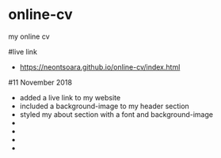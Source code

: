 # online-cv
my online cv


#live link 
- https://neontsoara.github.io/online-cv/index.html

#11 November 2018
- added a live link to my website
- included a background-image to my header section
- styled my about section with a font and background-image
- 
-
-
-
